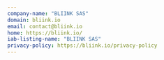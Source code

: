 ```yaml
---
company-name: "BLIINK SAS"
domain: bliink.io
email: contact@bliink.io
home: https://bliink.io/
iab-listing-name: "BLIINK SAS"
privacy-policy: https://bliink.io/privacy-policy
---
```




